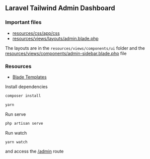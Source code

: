 ## Laravel Tailwind Admin  Dashboard
### Important files
 - [resources/css/app/css](\resources\css\app.css)
 - [resources/views/layouts/admin.blade.php](\resources\views\layouts\admin.blade.php)

The layouts are in the ```resources/views/components/ui``` folder and the [resources/views/components/admin-sidebar.blade.php](\resources\views\components\admin-sidebar.blade.php) file

### Resources
 - [Blade Templates](https://laravel.com/docs/8.x/blade.html)


Install dependencies
 ```bash
 composer install
 ```
 ```bash
 yarn
 ```
 Run serve
 ```bash
 php artisan serve
 ```
 Run watch
 ```bash
 yarn watch
 ```
and access the [/admin](http://localhost:3000/admin) route
